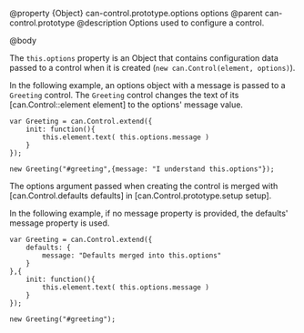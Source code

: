 @property {Object} can-control.prototype.options options
@parent can-control.prototype
@description Options used to configure a control.

@body

The `this.options` property is an Object that contains
configuration data passed to a control when it is
created (`new can.Control(element, options)`).

In the following example, an options object with
a message is passed to a `Greeting` control. The
`Greeting` control changes the text of its [can.Control::element element]
to the options' message value.

	var Greeting = can.Control.extend({
		init: function(){
			this.element.text( this.options.message )
		}
	});

	new Greeting("#greeting",{message: "I understand this.options"});

The options argument passed when creating the control
is merged with [can.Control.defaults defaults] in
[can.Control.prototype.setup setup].

In the following example, if no message property is provided,
the defaults' message property is used.

	var Greeting = can.Control.extend({
		defaults: {
			message: "Defaults merged into this.options"
		}
	},{
		init: function(){
			this.element.text( this.options.message )
		}
	});

	new Greeting("#greeting");
